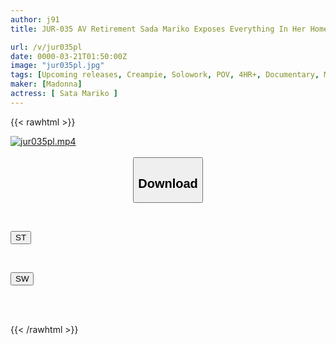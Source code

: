 ```yaml
---
author: j91
title: JUR-035 AV Retirement Sada Mariko Exposes Everything In Her Hometown Of Fukuoka In This 2-day, 1-night Real Sex Documentary!

url: /v/jur035pl
date: 0000-03-21T01:50:00Z
image: "jur035pl.jpg"
tags: [Upcoming releases, Creampie, Solowork, POV, 4HR+, Documentary, Mature Woman, Hot Spring	]
maker: [Madonna]
actress: [ Sata Mariko ]
---
```



{{< rawhtml >}}

<div class="video" data-videoid="pending_link.html">
    <a href="javascript:;">
        <img src="/v/jur035pl/jur035pl.jpg" width="WIDTH" height="HEIGHT" alt="jur035pl.mp4" loading="lazy">
    </a>
</div>

<script type="text/javascript" src="https://j91.asia/asset/on-demand-pend.js"></script>

<br>
  <link rel="stylesheet" href="https://j91.asia/asset/bs5.css">
  
  <center>
  <button class="btn btn-primary" type="button" data-bs-toggle="collapse" data-bs-target=".multi-collapse" aria-expanded="false" aria-controls="multiCollapseExample1 multiCollapseExample2"><h2>Download</h2></button></center>
</p>
<div class="row">
  <div class="col">
    <div class="collapse multi-collapse" id="multiCollapseExample1">
      <div class="card card-body">
	      	      <br>
<div class="buttons">  
<p><a href="https://j91.asia/pending_link.html" target="_blank"><button class="btn-hover color-3"><i class="fa fa-download"></i> ST</button></a></p></div>
    </div>
  </div>
</div>
  <div class="col">
    <div class="collapse multi-collapse" id="multiCollapseExample2">
      <div class="card card-body">
	      <br>
<div class="buttons">
<p><a href="https://j91.asia/pending_link.html" target="_blank"><button class="btn-hover color-2"><i class="fa fa-download"></i> SW</button></a></p></div>
<br><br>
      </div>
    </div>
  </div>
</div>

{{< /rawhtml >}}
